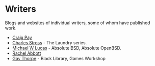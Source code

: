 # Writers

Blogs and websites of individual writers, some of whom have published work.

 * [Craig Pay](http://craigpay.com/)
 * [Charles Stross](http://www.antipope.org/charlie/) - The Laundry series.
 * [Michael W Lucas](https://www.michaelwlucas.com/) - Absolute BSD, Absolute OpenBSD.
 * [Rachel Abbott](http://www.rachel-abbott.com/)
 * [Gav Thorpe](http://gavthorpe.co.uk/) - Black Library, Games Workshop
